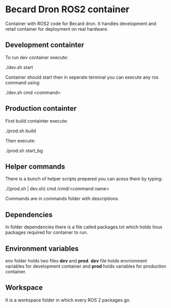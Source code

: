 # Becard Dron ROS2 container

Container with ROS2 code for Becard dron. It handles development and retail container for deployment on real hardware.

## Development containter

To run dev container execute:

./dev.sh start

Container should start then in seperate terminal you can execute any ros command using:

./dev.sh cmd \<command\>

## Production containter

First build containter execute:

./prod.sh build

Then execute:

./prod.sh start_bg

## Helper commands

There is a bunch of helper scripts prepared you can acess them by typing:

./(prod.sh | dev.sh) cmd /cmd/\<command name\>

Commands are in commands folder with descriptions.

## Dependencies

In folder dependencies there is a file called packages.txt which holds 
linux packages required for container to run.

## Environment variables

env folder holds two files **dev** and **prod**. **dev** file holds envrionment variables
for development container and **prod** holds variables for production container.


## Workspace 

It is a workspace folder in which every ROS 2 packages go.